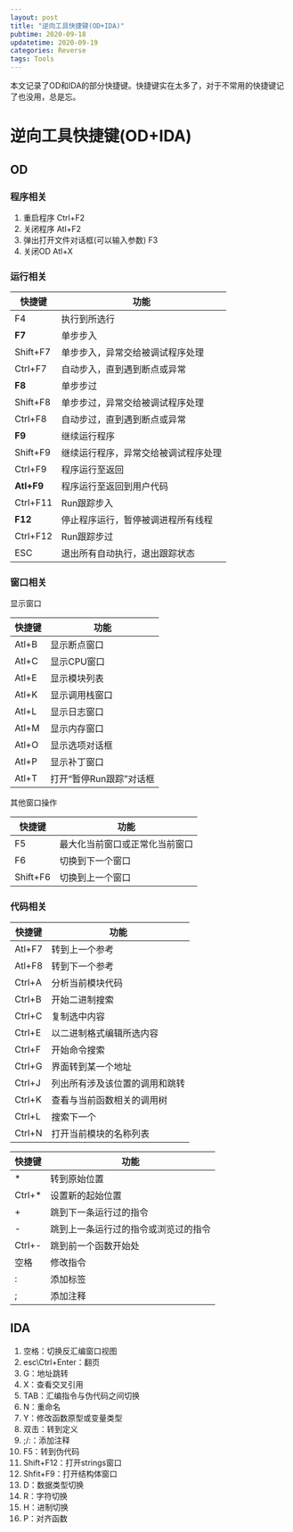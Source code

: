 ```yaml
---
layout: post
title: "逆向工具快捷键(OD+IDA)"
pubtime: 2020-09-18
updatetime: 2020-09-19
categories: Reverse
tags: Tools
---
```


本文记录了OD和IDA的部分快捷键。快捷键实在太多了，对于不常用的快捷键记了也没用，总是忘。

# 逆向工具快捷键(OD+IDA)

## OD

### 程序相关

1. 重启程序 Ctrl+F2
2. 关闭程序 Atl+F2
3. 弹出打开文件对话框(可以输入参数) F3
4. 关闭OD Atl+X

### 运行相关

|   快捷键   |                功能                |
| ---------- | --------------------------------- |
| F4         | 执行到所选行                       |
| **F7**     | 单步步入                           |
| Shift+F7   | 单步步入，异常交给被调试程序处理     |
| Ctrl+F7    | 自动步入，直到遇到断点或异常        |
| **F8**     | 单步步过                           |
| Shift+F8   | 单步步过，异常交给被调试程序处理     |
| Ctrl+F8    | 自动步过，直到遇到断点或异常        |
| **F9**     | 继续运行程序                       |
| Shift+F9   | 继续运行程序，异常交给被调试程序处理 |
| Ctrl+F9    | 程序运行至返回                     |
| **Atl+F9** | 程序运行至返回到用户代码            |
| Ctrl+F11   | Run跟踪步入                        |
| **F12**    | 停止程序运行，暂停被调进程所有线程   |
| Ctrl+F12   | Run跟踪步过                        |
| ESC        | 退出所有自动执行，退出跟踪状态       |

### 窗口相关

显示窗口

| 快捷键 |          功能          |
| ------ | ---------------------- |
| Atl+B  | 显示断点窗口            |
| Atl+C  | 显示CPU窗口            |
| Atl+E  | 显示模块列表            |
| Atl+K  | 显示调用栈窗口          |
| Atl+L  | 显示日志窗口            |
| Atl+M  | 显示内存窗口            |
| Atl+O  | 显示选项对话框          |
| Atl+P  | 显示补丁窗口            |
| Atl+T  | 打开“暂停Run跟踪”对话框 |
其他窗口操作

|  快捷键  |             功能             |
| -------- | ---------------------------- |
| F5       | 最大化当前窗口或正常化当前窗口 |
| F6       | 切换到下一个窗口              |
| Shift+F6 | 切换到上一个窗口              |

### 代码相关

| 快捷键 |             功能             |
| ------ | ---------------------------- |
| Atl+F7 | 转到上一个参考                |
| Atl+F8 | 转到下一个参考                |
| Ctrl+A | 分析当前模块代码              |
| Ctrl+B | 开始二进制搜索                |
| Ctrl+C | 复制选中内容                  |
| Ctrl+E | 以二进制格式编辑所选内容       |
| Ctrl+F | 开始命令搜索                  |
| Ctrl+G | 界面转到某一个地址            |
| Ctrl+J | 列出所有涉及该位置的调用和跳转 |
| Ctrl+K | 查看与当前函数相关的调用树     |
| Ctrl+L | 搜索下一个                   |
| Ctrl+N | 打开当前模块的名称列表        |

| 快捷键 |                功能                |
| ------ | --------------------------------- |
| *      | 转到原始位置                       |
| Ctrl+* | 设置新的起始位置                   |
| +      | 跳到下一条运行过的指令              |
| -      | 跳到上一条运行过的指令或浏览过的指令 |
| Ctrl+- | 跳到前一个函数开始处                |
| 空格   | 修改指令                           |
| :      | 添加标签                           |
| ;      | 添加注释                                  |

## IDA

1. 空格：切换反汇编窗口视图
2. esc\Ctrl+Enter：翻页
3. G：地址跳转
4. X：查看交叉引用
5. TAB：汇编指令与伪代码之间切换
6. N：重命名
7. Y：修改函数原型或变量类型
8. 双击：转到定义
9. ;/:：添加注释
10. F5：转到伪代码
11. Shift+F12：打开strings窗口
12. Shfit+F9：打开结构体窗口
12. D：数据类型切换
13. R：字符切换
14. H：进制切换
15. P：对齐函数
